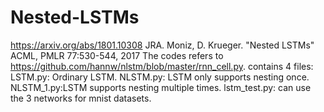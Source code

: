 # Nested-LSTMs
https://arxiv.org/abs/1801.10308
JRA. Moniz, D. Krueger.
"Nested LSTMs"
ACML, PMLR 77:530-544, 2017
The codes refers to https://github.com/hannw/nlstm/blob/master/rnn_cell.py.
contains 4 files:
    LSTM.py: Ordinary LSTM.
    NLSTM.py: LSTM only supports nesting once.
    NLSTM_1.py:LSTM supports nesting multiple times.
    lstm_test.py: can use the 3 networks for mnist datasets.

